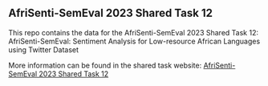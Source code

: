 ## AfriSenti-SemEval 2023 Shared Task 12


This repo contains the data for the AfriSenti-SemEval 2023 Shared Task 12: AfriSenti-SemEval: Sentiment Analysis for Low-resource African Languages using Twitter Dataset

More information can be found in the shared task website: [ AfriSenti-SemEval 2023 Shared Task 12](https://afrisenti-semeval.github.io)

